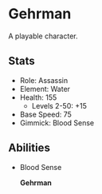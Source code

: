 Gehrman
=======

A playable character.

Stats
-----

* Role: Assassin
* Element: Water
* Health: 155
  * Levels 2-50: +15
* Base Speed: 75
* Gimmick: Blood Sense

Abilities
---------

* Blood Sense

    **Gehrman**
